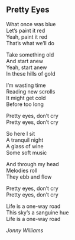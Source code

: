 ## Pretty Eyes
What once was blue  
Let’s paint it red  
Yeah, paint it red  
That’s what we’ll do  

Take something old  
And start anew  
Yeah, start anew  
In these hills of gold  

I’m wasting time  
Reading new scrolls  
It might get cold  
Before too long  

Pretty eyes, don’t cry  
Pretty eyes, don’t cry  

So here I sit  
A tranquil night  
A glass of wine  
Some soft music  

And through my head  
Melodies roll  
They ebb and flow  

Pretty eyes, don’t cry  
Pretty eyes, don’t cry  

Life is a one-way road  
This sky’s a sanguine hue  
Life is a one-way road  

*Jonny Williams*
